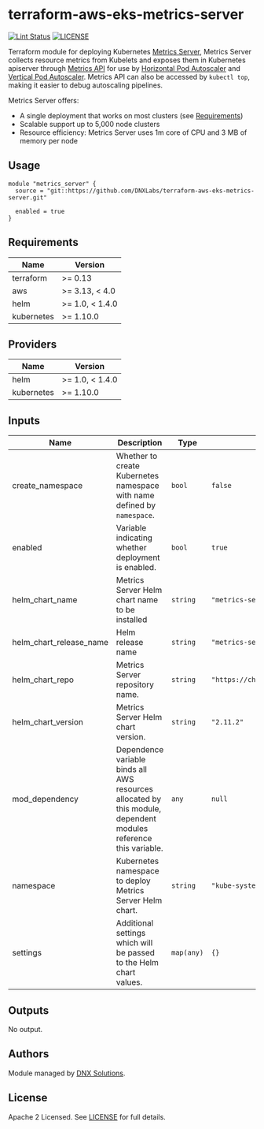 # terraform-aws-eks-metrics-server

[![Lint Status](https://github.com/DNXLabs/terraform-aws-eks-metrics-server/workflows/Lint/badge.svg)](https://github.com/DNXLabs/terraform-aws-eks-metrics-server/actions)
[![LICENSE](https://img.shields.io/github/license/DNXLabs/terraform-aws-eks-metrics-server)](https://github.com/DNXLabs/terraform-aws-eks-metrics-server/blob/master/LICENSE)


Terraform module for deploying Kubernetes [Metrics Server](https://github.com/kubernetes-sigs/metrics-server), Metrics Server collects resource metrics from Kubelets and exposes them in Kubernetes apiserver through [Metrics API](https://github.com/kubernetes/metrics) for use by [Horizontal Pod Autoscaler](https://kubernetes.io/docs/tasks/run-application/horizontal-pod-autoscale/) and [Vertical Pod Autoscaler](https://github.com/kubernetes/autoscaler/tree/master/vertical-pod-autoscaler). Metrics API can also be accessed by `kubectl top`, making it easier to debug autoscaling pipelines.


Metrics Server offers:

- A single deployment that works on most clusters (see [Requirements](https://github.com/kubernetes-sigs/metrics-server#requirements))
- Scalable support up to 5,000 node clusters
- Resource efficiency: Metrics Server uses 1m core of CPU and 3 MB of memory per node

## Usage

```
module "metrics_server" {
  source = "git::https://github.com/DNXLabs/terraform-aws-eks-metrics-server.git"

  enabled = true
}
```

<!--- BEGIN_TF_DOCS --->

## Requirements

| Name | Version |
|------|---------|
| terraform | >= 0.13 |
| aws | >= 3.13, < 4.0 |
| helm | >= 1.0, < 1.4.0 |
| kubernetes | >= 1.10.0 |

## Providers

| Name | Version |
|------|---------|
| helm | >= 1.0, < 1.4.0 |
| kubernetes | >= 1.10.0 |

## Inputs

| Name | Description | Type | Default | Required |
|------|-------------|------|---------|:--------:|
| create\_namespace | Whether to create Kubernetes namespace with name defined by `namespace`. | `bool` | `false` | no |
| enabled | Variable indicating whether deployment is enabled. | `bool` | `true` | no |
| helm\_chart\_name | Metrics Server Helm chart name to be installed | `string` | `"metrics-server"` | no |
| helm\_chart\_release\_name | Helm release name | `string` | `"metrics-server"` | no |
| helm\_chart\_repo | Metrics Server repository name. | `string` | `"https://charts.helm.sh/stable/"` | no |
| helm\_chart\_version | Metrics Server Helm chart version. | `string` | `"2.11.2"` | no |
| mod\_dependency | Dependence variable binds all AWS resources allocated by this module, dependent modules reference this variable. | `any` | `null` | no |
| namespace | Kubernetes namespace to deploy Metrics Server Helm chart. | `string` | `"kube-system"` | no |
| settings | Additional settings which will be passed to the Helm chart values. | `map(any)` | `{}` | no |

## Outputs

No output.

<!--- END_TF_DOCS --->

## Authors

Module managed by [DNX Solutions](https://github.com/DNXLabs).

## License

Apache 2 Licensed. See [LICENSE](https://github.com/DNXLabs/terraform-aws-eks-metrics-server/blob/master/LICENSE) for full details.
